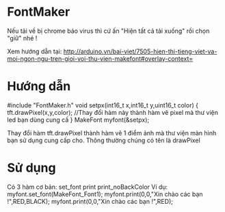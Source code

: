 # FontMaker
Nếu tải về bị chrome báo virus thì cứ ấn "Hiện tất cả tải xuống" rồi chọn "giữ" nhé !

Xem hướng dẫn tại:
http://arduino.vn/bai-viet/7505-hien-thi-tieng-viet-va-moi-ngon-ngu-tren-gioi-voi-thu-vien-makefont#overlay-context=

# Hướng dẫn
#include "FontMaker.h"
void setpx(int16_t x,int16_t y,uint16_t color)
{
   tft.drawPixel(x,y,color); //Thay đổi hàm này thành hàm vẽ pixel mà thư viện led bạn dùng cung cấ
}
MakeFont myfont(&setpx);

Thay đổi hàm tft.drawPixel thành hàm vẽ 1 điểm ảnh mà thư viện màn hình bạn sử dụng cung cấp cho. Thông thường chúng có tên là drawPixel

# Sử dụng
Có 3 hàm cơ bản:
set_font
print
print_noBackColor
Ví dụ:
myfont.set_font(MakeFont_Font1);
myfont.print(0,0,"Xin chào các bạn !",RED,BLACK);
myfont.print(0,0,"Xin chào các bạn !",RED);

